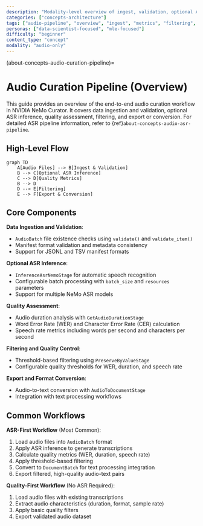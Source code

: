```yaml
---
description: "Modality-level overview of ingest, validation, optional ASR, metrics, filtering, and export"
categories: ["concepts-architecture"]
tags: ["audio-pipeline", "overview", "ingest", "metrics", "filtering", "export"]
personas: ["data-scientist-focused", "mle-focused"]
difficulty: "beginner"
content_type: "concept"
modality: "audio-only"
---
```


(about-concepts-audio-curation-pipeline)=

# Audio Curation Pipeline (Overview)

This guide provides an overview of the end-to-end audio curation workflow in NVIDIA NeMo Curator. It covers data ingestion and validation, optional ASR inference, quality assessment, filtering, and export or conversion. For detailed ASR pipeline information, refer to {ref}`about-concepts-audio-asr-pipeline`.

## High-Level Flow

```{mermaid}
graph TD
    A[Audio Files] --> B[Ingest & Validation]
    B --> C[Optional ASR Inference]
    C --> D[Quality Metrics]
    B --> D
    D --> E[Filtering]
    E --> F[Export & Conversion]
```

## Core Components

**Data Ingestion and Validation**:

- `AudioBatch` file existence checks using `validate()` and `validate_item()`
- Manifest format validation and metadata consistency
- Support for JSONL and TSV manifest formats

**Optional ASR Inference**:

- `InferenceAsrNemoStage` for automatic speech recognition
- Configurable batch processing with `batch_size` and `resources` parameters
- Support for multiple NeMo ASR models

**Quality Assessment**:

- Audio duration analysis with `GetAudioDurationStage`
- Word Error Rate (WER) and Character Error Rate (CER) calculation
- Speech rate metrics including words per second and characters per second

**Filtering and Quality Control**:

- Threshold-based filtering using `PreserveByValueStage`
- Configurable quality thresholds for WER, duration, and speech rate

**Export and Format Conversion**:

- Audio-to-text conversion with `AudioToDocumentStage`
- Integration with text processing workflows

## Common Workflows

**ASR-First Workflow** (Most Common):
1. Load audio files into `AudioBatch` format
2. Apply ASR inference to generate transcriptions
3. Calculate quality metrics (WER, duration, speech rate)
4. Apply threshold-based filtering
5. Convert to `DocumentBatch` for text processing integration
6. Export filtered, high-quality audio-text pairs

**Quality-First Workflow** (No ASR Required):
1. Load audio files with existing transcriptions
2. Extract audio characteristics (duration, format, sample rate)
3. Apply basic quality filters
4. Export validated audio dataset
